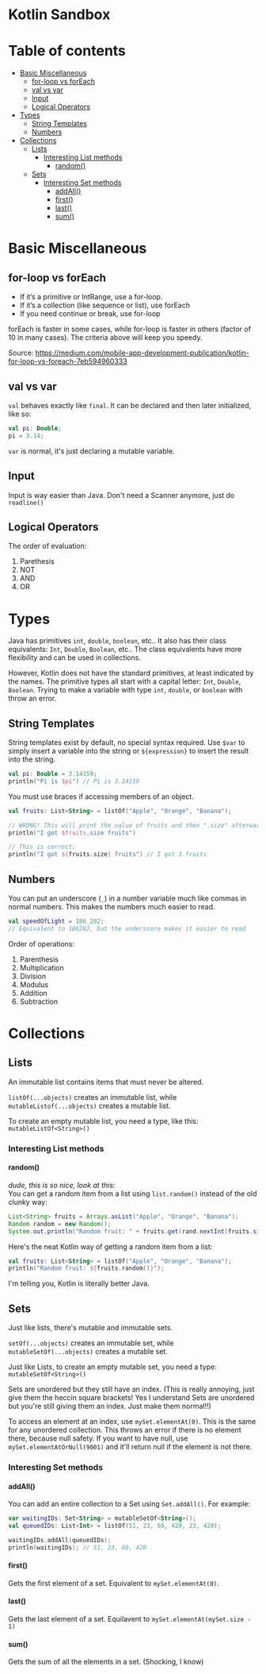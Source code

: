 # Kotlin Sandbox <!-- omit in toc -->

# Table of contents <!-- omit in toc -->

- [Basic Miscellaneous](#basic-miscellaneous)
  - [for-loop vs forEach](#for-loop-vs-foreach)
  - [val vs var](#val-vs-var)
  - [Input](#input)
  - [Logical Operators](#logical-operators)
- [Types](#types)
  - [String Templates](#string-templates)
  - [Numbers](#numbers)
- [Collections](#collections)
  - [Lists](#lists)
    - [Interesting List methods](#interesting-list-methods)
      - [random()](#random)
  - [Sets](#sets)
    - [Interesting Set methods](#interesting-set-methods)
      - [addAll()](#addall)
      - [first()](#first)
      - [last()](#last)
      - [sum()](#sum)

# Basic Miscellaneous

## for-loop vs forEach
- If it’s a primitive or IntRange, use a for-loop.
- If it’s a collection (like sequence or list), use forEach
- If you need continue or break, use for-loop

forEach is faster in some cases, while for-loop is faster in others (factor of 10 in many cases). The criteria above will keep you speedy.

Source: https://medium.com/mobile-app-development-publication/kotlin-for-loop-vs-foreach-7eb594960333

## val vs var
`val` behaves exactly like `final`. It can be declared and then later initialized, like so:
```kt
val pi: Double;
pi = 3.14;
```

`var` is normal, it's just declaring a mutable variable.

## Input

Input is way easier than Java. Don't need a Scanner anymore, just do `readline()`

## Logical Operators

The order of evaluation:
1. Parethesis
2. NOT
3. AND
4. OR

# Types
Java has primitives `int`, `double`, `boolean`, etc.. It also has their class equivalents: `Int`, `Double`, `Boolean`, etc..
The class equivalents have more flexibility and can be used in collections.

However, Kotlin does not have the standard primitives, at least indicated by the names. The primitive types all start with a capital letter: `Int`, `Double`, `Boolean`.
Trying to make a variable with type `int`, `double`, or `boolean` with throw an error.

## String Templates

String templates exist by default, no special syntax required. Use `$var` to simply insert a variable into the string or `${expression}` to insert the result into the string.
```kt
val pi: Double = 3.14159;
println("Pi is $pi") // Pi is 3.14159
```

You must use braces if accessing members of an object.
```kt
val fruits: List<String> = listOf("Apple", "Orange", "Banana");

// WRONG! This will print the value of fruits and then ".size" afterward!
println("I got $fruits.size fruits")

// This is correct:
println("I got ${fruits.size} fruits") // I got 3 fruits
```

## Numbers

You can put an underscore (`_`) in a number variable much like commas in normal numbers. This makes the numbers much easier to read.
```kt
val speedOfLight = 186_282;
// Equivalent to 186282, but the underscore makes it easier to read
```

Order of operations:
1. Parenthesis
2. Multiplication
3. Division
4. Modulus
5. Addition
6. Subtraction

# Collections

## Lists

An immutable list contains items that must never be altered.

`listOf(...objects)` creates an immutable list, while `mutableListof(...objects)` creates a mutable list.

To create an empty mutable list, you need a type, like this: `mutableListOf<String>()`

### Interesting List methods

#### random()
*dude, this is so nice, look at this:*  
You can get a random item from a list using `list.random()` instead of the old clunky way:
```java
List<String> fruits = Arrays.asList("Apple", "Orange", "Banana");
Random random = new Random();
System.out.println("Random fruit: " + fruits.get(rand.nextInt(fruits.size())));
```
Here's the neat Kotlin way of getting a random item from a list:
```kt
val fruits: List<String> = listOf("Apple", "Orange", "Banana");
println("Random fruit: ${fruits.random()}");
```
I'm telling you, Kotlin is literally better Java.

## Sets

Just like lists, there's mutable and immutable sets.

`setOf(...objects)` creates an immutable set, while `mutableSetOf(...objects)` creates a mutable set.

Just like Lists, to create an empty mutable set, you need a type: `mutableSetOf<String>()`

Sets are unordered but they still have an index. (This is really annoying, just give them the heccin square brackets! Yes I understand Sets are unordered but you're still giving them an index. Just make them normal!!)

To access an element at an index, use `mySet.elementAt(0)`. This is the same for any unordered collection. This throws an error if there is no element there, because null safety. If you want to have null, use `mySet.elementAtOrNull(9001)` and it'll return null if the element is not there.

### Interesting Set methods

#### addAll()
You can add an entire collection to a Set using `Set.addAll()`. For example:
```kt
var waitingIDs: Set<String> = mutableSetOf<String>();
val queuedIDs: List<Int> = listOf(51, 23, 69, 420, 23, 420);

waitingIDs.addAll(queuedIDs);
println(waitingIDs); // 51, 23, 69, 420
```

#### first()
Gets the first element of a set. Equivalent to `mySet.elementAt(0)`.

#### last()
Gets the last element of a set. Equilavent to `mySet.elementAt(mySet.size - 1)`

#### sum()
Gets the sum of all the elements in a set. (Shocking, I know)


